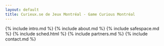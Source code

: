 ```yaml
---
layout: default
title: Curieux.se de Jeux Montréal - Game Curious Montréal
---
```

{% include intro.md %}
{% include about.md %}
{% include safespace.md %}
{% include sched.html %}
{% include partners.md %}
{% include contact.md %}
